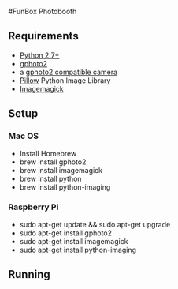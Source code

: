 #FunBox Photobooth

## Requirements
- [Python 2.7+](https://www.python.org/)
- [gphoto2](http://www.gphoto.org/)
- a [gphoto2 compatible camera](http://www.gphoto.org/proj/libgphoto2/support.php)
- [Pillow](https://python-pillow.org/) Python Image Library
- [Imagemagick](https://www.imagemagick.org)


## Setup
### Mac OS
- Install Homebrew
- brew install gphoto2
- brew install imagemagick
- brew install python
- brew install python-imaging


### Raspberry Pi
- sudo apt-get update && sudo apt-get upgrade
- sudo apt-get install gphoto2
- sudo apt-get install imagemagick
- sudo apt-get install python-imaging

## Running
